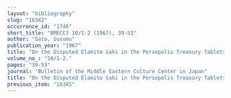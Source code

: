 ```yaml
---
layout: "bibliography"
slug: "16342"
occurrence_id: "1746"
short_title: "BMECCJ 10/1-2 (1967), 39-53"
author: "Sato, Susumu"
publication_year: "1967"
title: "On the Disputed Elamite šaki in the Persepolis Treasury Tablets"
volume_no_: "10/1-2."
pages: "39-53"
journal: "Bulletin of the Middle Eastern Culture Center in Japan"
title: "On the Disputed Elamite šaki in the Persepolis Treasury Tablets"
previous_item: "16345"
---
```

